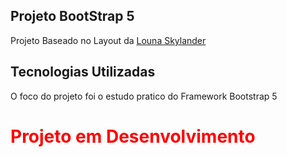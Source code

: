 ## Projeto BootStrap 5
Projeto Baseado no Layout da [Louna Skylander](https://www.figma.com/community/file/1100769865627589687)

## Tecnologias Utilizadas
O foco do projeto foi o estudo pratico do Framework Bootstrap 5

<h1 style="color: red">Projeto em Desenvolvimento</h1>

